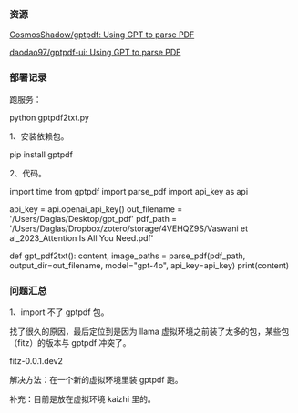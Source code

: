 ### 资源

[CosmosShadow/gptpdf: Using GPT to parse PDF](https://github.com/CosmosShadow/gptpdf?tab=readme-ov-file)

[daodao97/gptpdf-ui: Using GPT to parse PDF](https://github.com/daodao97/gptpdf-ui)

### 部署记录

跑服务：

python gptpdf2txt.py

1、安装依赖包。

pip install gptpdf

2、代码。

import time
from gptpdf import parse_pdf
import api_key as api

api_key = api.openai_api_key()
out_filename = '/Users/Daglas/Desktop/gpt_pdf'
pdf_path = '/Users/Daglas/Dropbox/zotero/storage/4VEHQZ9S/Vaswani et al_2023_Attention Is All You Need.pdf'

def gpt_pdf2txt():
    content, image_paths = parse_pdf(pdf_path, 
                                     output_dir=out_filename, 
                                     model="gpt-4o",
                                     api_key=api_key)
    print(content)

### 问题汇总

1、import 不了 gptpdf 包。

找了很久的原因，最后定位到是因为 llama 虚拟环境之前装了太多的包，某些包（fitz）的版本与 gptpdf 冲突了。

fitz-0.0.1.dev2

解决方法：在一个新的虚拟环境里装 gptpdf 跑。

补充：目前是放在虚拟环境 kaizhi 里的。